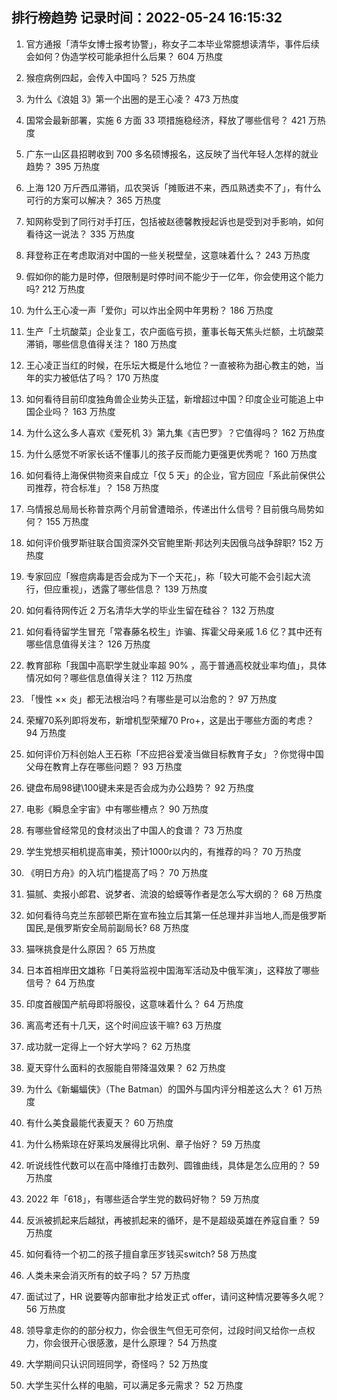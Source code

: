 
## 排行榜趋势 记录时间：2022-05-24 16:15:32
  
  1. 官方通报「清华女博士报考协警」，称女子二本毕业常臆想读清华，事件后续会如何？伪造学校可能承担什么后果？ 604 万热度
    
  2. 猴痘病例四起，会传入中国吗？ 525 万热度
    
  3. 为什么《浪姐 3》第一个出圈的是王心凌？ 473 万热度
    
  4. 国常会最新部署，实施 6 方面 33 项措施稳经济，释放了哪些信号？ 421 万热度
    
  5. 广东一山区县招聘收到 700 多名硕博报名，这反映了当代年轻人怎样的就业趋势？ 395 万热度
    
  6. 上海 120 万斤西瓜滞销，瓜农哭诉「摊贩进不来，西瓜熟透卖不了」，有什么可行的方案可以解决？ 365 万热度
    
  7. 知网称受到了同行对手打压，包括被赵德馨教授起诉也是受到对手影响，如何看待这一说法？ 335 万热度
    
  8. 拜登称正在考虑取消对中国的一些关税壁垒，这意味着什么？ 243 万热度
    
  9. 假如你的能力是时停，但限制是时停时间不能少于一亿年，你会使用这个能力吗? 212 万热度
    
  10. 为什么王心凌一声「爱你」可以炸出全网中年男粉？ 186 万热度
    
  11. 生产「土坑酸菜」企业复工，农户面临亏损，董事长每天焦头烂额，土坑酸菜滞销，哪些信息值得关注？ 180 万热度
    
  12. 王心凌正当红的时候，在乐坛大概是什么地位？一直被称为甜心教主的她，当年的实力被低估了吗？ 170 万热度
    
  13. 如何看待目前印度独角兽企业势头正猛，新增超过中国？印度企业可能追上中国企业吗？ 163 万热度
    
  14. 为什么这么多人喜欢《爱死机 3》第九集《吉巴罗》？它值得吗？ 162 万热度
    
  15. 为什么感觉不听家长话不懂事儿的孩子反而能力更强更优秀呢？ 160 万热度
    
  16. 如何看待上海保供物资来自成立「仅 5 天」的企业，官方回应「系此前保供公司推荐，符合标准」？ 158 万热度
    
  17. 乌情报总局局长称普京两个月前曾遭暗杀，传递出什么信号？目前俄乌局势如何？ 155 万热度
    
  18. 如何评价俄罗斯驻联合国资深外交官鲍里斯·邦达列夫因俄乌战争辞职? 152 万热度
    
  19. 专家回应「猴痘病毒是否会成为下一个天花」，称「较大可能不会引起大流行，但应重视」，透露了哪些信息？ 139 万热度
    
  20. 如何看待网传近 2 万名清华大学的毕业生留在硅谷？ 132 万热度
    
  21. 如何看待留学生冒充「常春藤名校生」诈骗、挥霍父母亲戚 1.6 亿？其中还有哪些信息值得关注？ 126 万热度
    
  22. 教育部称「我国中高职学生就业率超 90% ，高于普通高校就业率均值」，具体情况如何？哪些信息值得关注？ 112 万热度
    
  23. 「慢性 ×× 炎」都无法根治吗？有哪些是可以治愈的？ 97 万热度
    
  24. 荣耀70系列即将发布，新增机型荣耀70 Pro+，这是出于哪些方面的考虑？ 94 万热度
    
  25. 如何评价万科创始人王石称「不应把谷爱凌当做目标教育子女」？你觉得中国父母在教育上存在哪些问题？ 93 万热度
    
  26. 键盘布局98键\100键未来是否会成为办公趋势？ 92 万热度
    
  27. 电影《瞬息全宇宙》中有哪些槽点？ 90 万热度
    
  28. 有哪些曾经常见的食材淡出了中国人的食谱？ 73 万热度
    
  29. 学生党想买相机提高审美，预计1000r以内的，有推荐的吗？ 70 万热度
    
  30. 《明日方舟》的入坑门槛提高了吗？ 70 万热度
    
  31. 猫腻、卖报小郎君、说梦者、流浪的蛤蟆等作者是怎么写大纲的？ 68 万热度
    
  32. 如何看待乌克兰东部顿巴斯在宣布独立后其第一任总理并非当地人,而是俄罗斯国民,是俄罗斯安全局前副局长? 68 万热度
    
  33. 猫咪挑食是什么原因？ 65 万热度
    
  34. 日本首相岸田文雄称「日美将监视中国海军活动及中俄军演」，这释放了哪些信号？ 64 万热度
    
  35. 印度首艘国产航母即将服役，这意味着什么？ 64 万热度
    
  36. 离高考还有十几天，这个时间应该干嘛? 63 万热度
    
  37. 成功就一定得上一个好大学吗？ 62 万热度
    
  38. 夏天穿什么面料的衣服能自带降温效果？ 62 万热度
    
  39. 为什么《新蝙蝠侠》（The Batman）的国外与国内评分相差这么大？ 61 万热度
    
  40. 有什么美食最能代表夏天？ 60 万热度
    
  41. 为什么杨紫琼在好莱坞发展得比巩俐、章子怡好？ 59 万热度
    
  42. 听说线性代数可以在高中降维打击数列、圆锥曲线，具体是怎么应用的？ 59 万热度
    
  43. 2022 年「618」，有哪些适合学生党的数码好物？ 59 万热度
    
  44. 反派被抓起来后越狱，再被抓起来的循环，是不是超级英雄在养寇自重？ 59 万热度
    
  45. 如何看待一个初二的孩子擅自拿压岁钱买switch? 58 万热度
    
  46. 人类未来会消灭所有的蚊子吗？ 57 万热度
    
  47. 面试过了，HR 说要等内部审批才给发正式 offer，请问这种情况要等多久呢？ 56 万热度
    
  48. 领导拿走你的的部分权力，你会很生气但无可奈何，过段时间又给你一点权力，你会很开心很感激，是什么原理？ 54 万热度
    
  49. 大学期间只认识同班同学，奇怪吗？ 52 万热度
    
  50. 大学生买什么样的电脑，可以满足多元需求？ 52 万热度
    